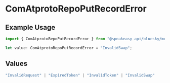 # ComAtprotoRepoPutRecordError

## Example Usage

```typescript
import { ComAtprotoRepoPutRecordError } from "@speakeasy-api/bluesky/models/errors";

let value: ComAtprotoRepoPutRecordError = "InvalidSwap";
```

## Values

```typescript
"InvalidRequest" | "ExpiredToken" | "InvalidToken" | "InvalidSwap"
```